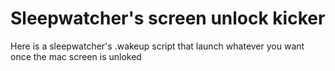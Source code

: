 # Sleepwatcher's screen unlock kicker
Here is a sleepwatcher's .wakeup script that launch whatever you want once the mac screen is unloked
